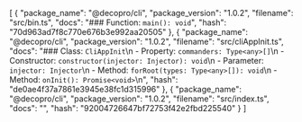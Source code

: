 [
{
"package_name": "@decopro/cli",
"package_version": "1.0.2",
"filename": "src/bin.ts",
"docs": "### Function: `main(): void`",
"hash": "70d963ad7f8c770e676b3e992aa20505"
},
{
"package_name": "@decopro/cli",
"package_version": "1.0.2",
"filename": "src/cliAppInit.ts",
"docs": "### Class: `CliAppInit`\n - Property: `commanders: Type<any>[]`\n - Constructor: `constructor(injector: Injector): void`\n - Parameter: `injector: Injector`\n - Method: `forRoot(types: Type<any>[]): void`\n - Method: `onInit(): Promise<void>`\n",
"hash": "de0ae4f37a7861e3945e38fc1d315996"
},
{
"package_name": "@decopro/cli",
"package_version": "1.0.2",
"filename": "src/index.ts",
"docs": "",
"hash": "92004726647bf72753f42e2fbd225540"
}
]
